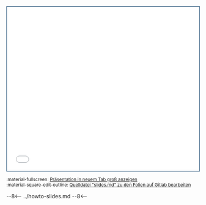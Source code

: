 <iframe src="../slides/unterweisung-origin" width="100%" height="430px" style="border: 0.5px solid #003561"></iframe>

<small>:material-fullscreen: <a href="../slides/unterweisung-origin" target="_blank">Präsentation in neuem Tab groß anzeigen</a></small>  
<small>:material-square-edit-outline: 
<a href="https://git.noc.rub.de/makerspace/website/-/blob/main/slides/unterweisung-origin/slides.md" target="_blank">Quelldatei "slides.md" zu den Folien auf Gitlab bearbeiten</a></small>

--8<--
../howto-slides.md
--8<--